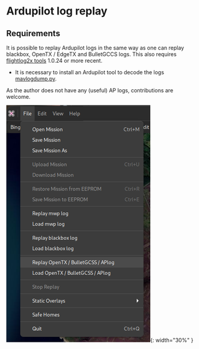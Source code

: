 # Ardupilot log replay

## Requirements

It is possible to replay Ardupilot logs in the same way as one can replay blackbox, OpenTX / EdgeTX and BulletGCCS logs. This also requires [flightlog2x tools](https://github.com/stronnag/bbl2kml) 1.0.24 or more recent.

* It is necessary to install an Ardupilot tool to decode the logs [mavlogdump.py](https://github.com/ArduPilot/pymavlink).

As the author does not have any (useful) AP logs, contributions are welcome.

![Menu](images/mwp-aplog.png){: width="30%" }
